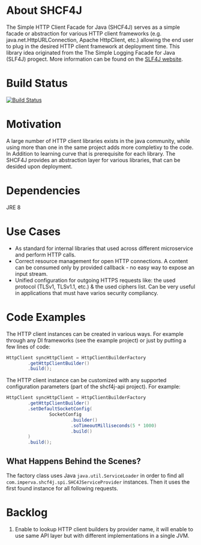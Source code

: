 # About SHCF4J
The Simple HTTP Client Facade for Java (SHCF4J) serves as a simple facade or abstraction for various HTTP client frameworks (e.g. java.net.HttpURLConnection, Apache HttpClient, etc.) allowing the end user to plug in the desired HTTP client framework at deployment time. This library idea originated from the The Simple Logging Facade for Java (SLF4J) progect. More information can be found on the [SLF4J website](http://www.slf4j.org).

# Build Status
[![Build Status](https://www.travis-ci.org/imperva/shcf4j.svg?branch=master)](https://www.travis-ci.org/imperva/shcf4j)
# Motivation
A large number of HTTP client libraries exists in the java community, while using more than one in the same project adds more completixy to the code. In Addition to learning curve that is prerequisite for each library. The SHCF4J provides an abstraction layer for various libraries, that can be desided upon deployment.

# Dependencies
JRE 8

# Use Cases
* As standard for internal libraries that used across different microservice and perform HTTP calls.
* Correct resource management for open HTTP connections. A content can be consumed only by provided callback - no easy way to expose an input stream.
* Unified configuration for outgoing HTTPS requests like: the used protocol (TLSv1, TLSv1.1, etc.) & the used ciphers list. Can be very useful in applications that must have varios security compliancy.

# Code Examples
The HTTP client instances can be created in various ways. For example through any DI frameworks (see the example project) or just by putting a few lines of code:

```Java
HttpClient syncHttpClient = HttpClientBuilderFactory
        .getHttpClientBuilder()
        .build();

```
The HTTP client instance can be customized with any supported configuration parameters (part of the shcf4j-api project). For example:

```Java
HttpClient syncHttpClient = HttpClientBuilderFactory
        .getHttpClientBuilder()
        .setDefaultSocketConfig(
                SocketConfig
                        .builder()
                        .soTimeoutMilliseconds(5 * 1000)
                        .build()
        )
        .build();
```


## What Happens Behind the Scenes?
The factory class uses Java ```java.util.ServiceLoader``` in order to find all ```com.imperva.shcf4j.spi.SHC4JServiceProvider``` instances. Then it uses the first found instance for all following requests.

# Backlog
1. Enable to lookup HTTP client builders by provider name, it will enable to use same API layer but with different implementations in a single JVM.
